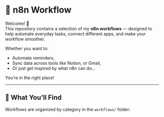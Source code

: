 # 🤖 n8n Workflow

Welcome! 👋  
This repository contains a selection of my **n8n workflows** — designed to help automate everyday tasks, connect different apps, and make your workflow smoother.

Whether you want to:
- Automate reminders,
- Sync data across tools like Notion, or Gmail,
- Or just get inspired by what n8n can do...

You’re in the right place!

---

## 📂 What You’ll Find

Workflows are organized by category in the `workflows/` folder:
